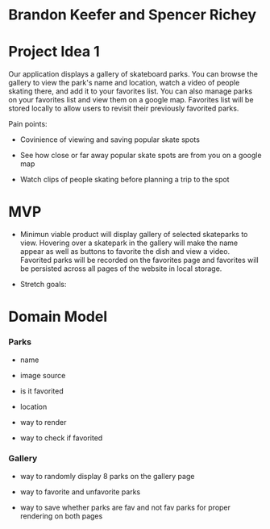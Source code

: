 # Brandon Keefer and Spencer Richey

# Project Idea 1

Our application displays a gallery of skateboard parks. You can browse the gallery to view the park's name and location, watch a video of people skating there, and add it to your favorites list. You can also manage parks on your favorites list and view them on a google map. Favorites list will be stored locally to allow users to revisit their previously favorited parks.

Pain points:

- Covinience of viewing and saving popular skate spots

- See how close or far away popular skate spots are from you on a google map

- Watch clips of people skating before planning a trip to the spot

# MVP

- Minimun viable product will display gallery of selected skateparks to view. Hovering over a skatepark in the gallery will make the name appear as well as buttons to favorite the dish and view a video. Favorited parks will be recorded on the favorites page and favorites will be persisted across all pages of the website in local storage.

- Stretch goals:

# Domain Model

### Parks

- name

- image source

- is it favorited

- location

- way to render

- way to check if favorited

### Gallery

- way to randomly display 8 parks on the gallery page

- way to favorite and unfavorite parks

- way to save whether parks are fav and not fav parks for proper rendering on both pages
